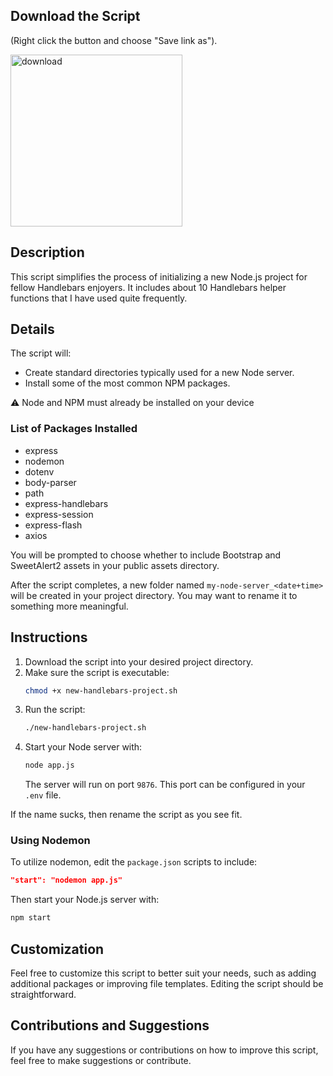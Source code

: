 ## Download the Script
<p>(Right click the button and choose "Save link as").</p>
<a href="https://raw.githubusercontent.com/JarEXE/nodebars/master/new-handlebars-project.sh">
  <img src="https://imgur.com/xlORbnl.png" alt="download" width="275"/>
</a>

## Description

This script simplifies the process of initializing a new Node.js project for fellow Handlebars enjoyers. It includes about 10 Handlebars helper functions that I have used quite frequently.

## Details

The script will:

- Create standard directories typically used for a new Node server.
- Install some of the most common NPM packages.

⚠️ Node and NPM must already be installed on your device

### List of Packages Installed

- express
- nodemon
- dotenv
- body-parser
- path
- express-handlebars
- express-session
- express-flash
- axios

You will be prompted to choose whether to include Bootstrap and SweetAlert2 assets in your public assets directory.

After the script completes, a new folder named `my-node-server_<date+time>` will be created in your project directory. You may want to rename it to something more meaningful.

## Instructions

1. Download the script into your desired project directory.
2. Make sure the script is executable:
   ```bash
   chmod +x new-handlebars-project.sh
   ```
3. Run the script:
   ```bash
   ./new-handlebars-project.sh
   ```
4. Start your Node server with:
   ```bash
   node app.js
   ```
   The server will run on port `9876`. This port can be configured in your `.env` file.

If the name sucks, then rename the script as you see fit.

### Using Nodemon

To utilize nodemon, edit the `package.json` scripts to include:

```json
"start": "nodemon app.js"
```

Then start your Node.js server with:

```bash
npm start
```

## Customization

Feel free to customize this script to better suit your needs, such as adding additional packages or improving file templates. Editing the script should be straightforward.

## Contributions and Suggestions

If you have any suggestions or contributions on how to improve this script, feel free to make suggestions or contribute.
